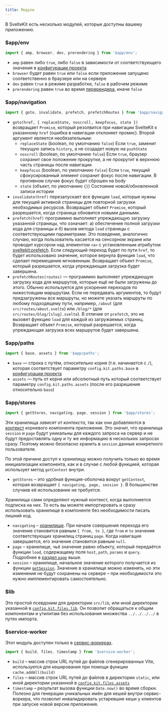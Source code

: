 ```yaml
---
title: Модули
---
```


В SvelteKit есть несколько модулей, которые доступны вашему приложению.

### $app/env

```js
import { amp, browser, dev, prerendering } from '$app/env';
```

- `amp` равен либо `true`, либо `false` в зависимости от соответствующего значения в [конфигурации проекта](#konfiguracziya)
- `browser` будет равен `true` или `false` если приложение запущено соответственно в браузере или на сервере
- `dev` равен `true` в режиме разработки, `false` в рабочем режиме
- `prerendering` равен `true` во время [перерендера](#ssr-i-javascript-prerender), иначе `false`

### $app/navigation

```js
import { goto, invalidate, prefetch, prefetchRoutes } from '$app/navigation';
```

- `goto(href, { replaceState, noscroll, keepfocus, state })` возвращает `Promise`, который резолвится при навигации SvelteKit к указанному `href` (ошибка в навигации отклоняет промис). Второй аргумент является необязательным:
    - `replaceState` (boolean, по умолчанию `false`) Если `true`, заменит текущую запись `history`, а не создадет новую на `pushState`
    - `noscroll` (boolean, по умолчанию `false`) Если `true`, браузер сохранит свое положение прокрутки, а не прокрутит в верхнюю часть страницы после навигации
    - `keepfocus` (boolean, по умолчанию `false`) Если `true`, текущий сфокусированный элемент сохранит фокус после навигации. В противном случае фокус будет сброшен на body
    - `state` (объект, по умолчанию `{}`) Состояние новой/обновленной записи истории
- `invalidate(href)` перезапускает все функции `load`, которые нужны для текущей активной страницы для повторной загрузки необходимых ресурсов. Возвращает объект `Promise`, который разрешается, когда страница обновится новыми данными.
- `prefetch(href)` программно  выполняет упреждающую загрузку указанной страницы, что означает: а) обеспечение полной загрузки кода для страницы и б) вызов метода `load` страницы с соответствующими параметрами. Это поведение, аналогично случаю, когда пользователь касается на сенсорном экране или проводит курсором над элементом `<a>` с установленным атрибутом [sveltekit:prefetch](docs#atributy-ssylok-sveltekit-prefetch). Если следующий переход будет по пути `href`, то будет использовано значение, которое вернула функция `load`, что сделает перемещение мгновенным. Возвращает объект `Promise`, который разрешается, когда упреждающая загрузка будет завершена.
- `prefetchRoutes(routes)` — программно выполняет упреждающую загрузку кода для маршрутов, которые ещё не были загружены до этого. Обычно используется для ускорения переходов по нижестоящим маршрутам. Если не передавать аргументов, то будут предзагружены все маршруты, но можете указать маршруты по любому подходящему пути, например, `/about` (для `src/routes/about.svelte`) или `/blog/*` (для `src/routes/blog/[slug].svelte`). В отличие от `prefetch`, это не вызовет функцию `load` для каждой из загружаемых страниц.  Возвращает объект `Promise`, который разрешается, когда упреждающая загрузка всех маршрутов будет завершена.

### $app/paths

```js
import { base, assets } from '$app/paths';
```

- `base` — строка с путём, относительно корня (т.е. начинается с `/`), которая соответствует параметру `config.kit.paths.base` в [конфигурации проекта](#konfiguracziya)
- `assets` — путь от корня или абсолютный путь который соответствует параметру `config.kit.paths.assets` (после его разрешения относительно `base`)

### $app/stores

```js
import { getStores, navigating, page, session } from '$app/stores';
```
Эти хранилища _зависят от контекста_, так как они добавляются в [контекст](https://ru.svelte.dev/tutorial/context-api) корневого компонента приложения. Это значит, что хранилища `session` и `page` будут уникальны для каждого запроса на сервер и не будут предоставлять одну и ту же информацию в нескольких запросах сразу. Поэтому можно безопасно хранить в `session` данные конкретного пользователя.

По этой причине доступ к хранилищу можно получить только во время инициализации компонента, как и в случае с любой функцией, которая использует метод `getContext` внутри.

- `getStores` – это удобная функция-оболочка вокруг `getContext`, которая возвращает `{ navigating, page, session }`. В большинстве случаев её использование не требуется.

Хранилища сами определяют нужный контекст, когда выполняется подписка на них. То есть вы можете импортировать и сразу использовать хранилище в компоненте без необходимости писать лишний код.

- `navigating` – [хранилище](https://ru.svelte.dev/tutorial/readable-stores). При начале совершения перехода его значение становится равным `{ from, to }`, где `from` и `to` значения соответствующих хранилищ страниц `page`. Когда навигация завершается, его значение становится равным `null`.
- `page` – хранилище, чьё значение равно объекту, который передаётся функции `load`, содержащему поля `host`, `path`, `params` и `query`. Подробнее в [раздел `page`](#zagruzka-dannyh-poluchaemye-znacheniya-page) выше.
- `session` – хранилище, начальное значение которого получается из функции [`getSession`](#huki-getsession). Значение в хранилище можно изменять, но эти изменения не будут сохранены на сервере – при необходимости это нужно имплементировать самостоятельно.

### $lib

Это простой псевдоним для директории `src/lib`, или иной директории указанной в [`config.kit.files.lib`](#konfiguracziya). Он позволит обращаться к общим компонентам и утилитам без использования множества `../../../../` в путях импорта.

### $service-worker

Этот модуль доступен только в [сервис-воркерах](#servis-vorkery).

```js
import { build, files, timestamp } from '$service-worker';
```

- `build` – массив строк URL путей до файлов сгенерированных Vite, используется для кеширования при помощи функции `cache.addAll(build)`
- `files` – массив строк URL путей до файлов в директории `static`, или иной директории указанной в [`config.kit.files.assets`](#konfiguracziya)
- `timestamp` – результат вызова функции `Date.now()` во время сборки. Полезно для генерации уникальных имён для кешей внутри сервис-воркера, что позволит инвалидировать устаревшие кеши у клиентов при запуске новой версии приложения.